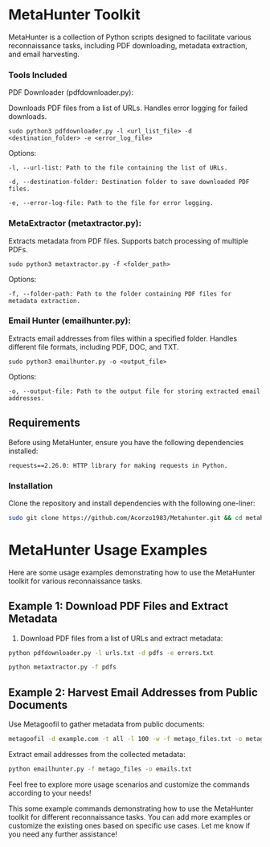 # MetaHunter Toolkit
MetaHunter is a collection of Python scripts designed to facilitate various reconnaissance tasks, including PDF downloading, metadata extraction, and email harvesting.

### Tools Included
PDF Downloader (pdfdownloader.py):

Downloads PDF files from a list of URLs.
Handles error logging for failed downloads.

    sudo python3 pdfdownloader.py -l <url_list_file> -d <destination_folder> -e <error_log_file>

  
  Options:
  
    -l, --url-list: Path to the file containing the list of URLs.
    
    -d, --destination-folder: Destination folder to save downloaded PDF files.
    
    -e, --error-log-file: Path to the file for error logging.

### MetaExtractor (metaxtractor.py):

Extracts metadata from PDF files.
Supports batch processing of multiple PDFs.

    sudo python3 metaxtractor.py -f <folder_path>

  Options:
  
    -f, --folder-path: Path to the folder containing PDF files for metadata extraction.

### Email Hunter (emailhunter.py):

Extracts email addresses from files within a specified folder.
Handles different file formats, including PDF, DOC, and TXT.

    sudo python3 emailhunter.py -o <output_file>


  Options:
    
    -o, --output-file: Path to the output file for storing extracted email addresses.


## Requirements
Before using MetaHunter, ensure you have the following dependencies installed:

    requests==2.26.0: HTTP library for making requests in Python.

### Installation

Clone the repository and install dependencies with the following one-liner:

```bash
sudo git clone https://github.com/Acorzo1983/Metahunter.git && cd metahunter && chmod +x *.py && pip install -r requirements.txt
```

# MetaHunter Usage Examples

Here are some usage examples demonstrating how to use the MetaHunter toolkit for various reconnaissance tasks.

## Example 1: Download PDF Files and Extract Metadata

1. Download PDF files from a list of URLs and extract metadata:

```bash
python pdfdownloader.py -l urls.txt -d pdfs -e errors.txt
```

```bash
python metaxtractor.py -f pdfs
```

## Example 2: Harvest Email Addresses from Public Documents

  Use Metagoofil to gather metadata from public documents:

```bash
metagoofil -d example.com -t all -l 100 -w -f metago_files.txt -o metago_files -tor
```
  
Extract email addresses from the collected metadata:

```bash
python emailhunter.py -f metago_files -o emails.txt
```

Feel free to explore more usage scenarios and customize the commands according to your needs!


This some example commands demonstrating how to use the MetaHunter toolkit for different reconnaissance tasks. You can add more examples or customize the existing ones based on specific use cases. Let me know if you need any further assistance!
